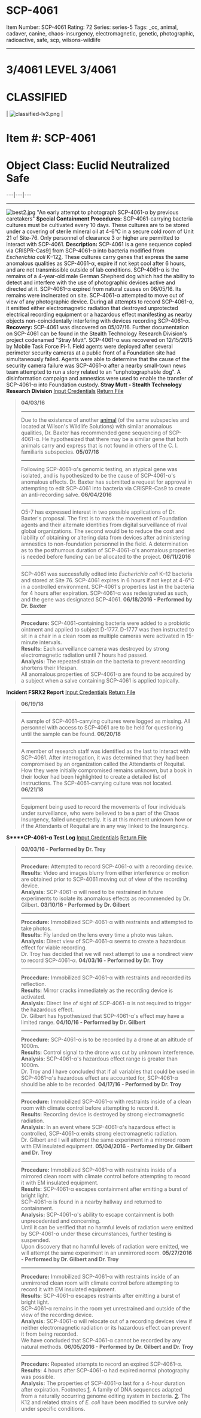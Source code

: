 # SCP-4061
Item Number: SCP-4061
Rating: 72
Series: series-5
Tags: _cc, animal, cadaver, canine, chaos-insurgency, electromagnetic, genetic, photographic, radioactive, safe, scp, wilsons-wildlife

---

# 3/4061 LEVEL 3/4061
# CLASSIFIED
| ![classified-lv3.png](https://scp-wiki.wdfiles.com/local--files/component%3Aclassified-decoration-base/classified-lv3.png) | 
# Item #: SCP-4061
# Object Class: Euclid Neutralized Safe  
---|---|---  
* * *
![best2.jpg](https://scp-wiki.wdfiles.com/local--files/scp-4061/best2.jpg)
"An early attempt to photograph SCP-4061-α by previous caretakers"
**Special Containment Procedures:** SCP-4061-carrying bacteria cultures must be cultivated every 10 days. These cultures are to be stored under a covering of sterile mineral oil at 4-6°C in a secure cold room of Unit 21 of Site-76. Only personnel of clearance 3 or higher are permitted to interact with SCP-4061.
**Description:** SCP-4061 is a gene sequence copied via CRISPR-Cas9[1](javascript:;) from SCP-4061-α into bacteria modified from _Escherichia coli_ K–12[2](javascript:;). These cultures carry genes that express the same anomalous qualities as SCP-4061-α, expire if not kept cool after 6 hours, and are not transmissible outside of lab conditions.
SCP-4061-α is the remains of a 4-year-old male German Shepherd dog which had the ability to detect and interfere with the use of photographic devices active and directed at it. SCP-4061-α expired from natural causes on 06/05/16. Its remains were incinerated on site.
SCP-4061-α attempted to move out of view of any photographic device. During all attempts to record SCP-4061-α, it emitted either electromagnetic radiation that destroyed unprotected electrical recording equipment or a hazardous effect manifesting as nearby objects non-coincidentally interfering with devices recording SCP-4061-α.
**Recovery:** SCP-4061 was discovered on 05/07/16. Further documentation on SCP-4061 can be found in the Stealth Technology Research Division's project codenamed "Stray Mutt".
SCP-4061-α was recovered on 12/15/2015 by Mobile Task Force Pi-1. Field agents were deployed after several perimeter security cameras at a public front of a Foundation site had simultaneously failed. Agents were able to determine that the cause of the security camera failure was SCP-4061-α after a nearby small-town news team attempted to run a story related to an "unphotographable dog". A disinformation campaign and amnestics were used to enable the transfer of SCP-4061-α into Foundation custody.
**Stray Mutt - Stealth Technology Research Division**
[Input Credentials](javascript:;)
[Return File](javascript:;)
> **04/03/16**
> * * *
> Due to the existence of another [animal](http://www.scp-wiki.net/critter-profile-sampson) (of the same subspecies and located at Wilson's Wildlife Solutions) with similar anomalous qualities, Dr. Baxter has recommended gene sequencing of SCP-4061-α.
> He hypothesized that there may be a similar gene that both animals carry and express that is not found in others of the C. l. familiaris subspecies.
> **05/07/16**
> * * *
> Following SCP-4061-α's genomic testing, an atypical gene was isolated, and is hypothesized to be the cause of SCP-4061-α's anomalous effects.
> Dr. Baxter has submitted a request for approval in attempting to edit SCP-4061 into bacteria via CRISPR-Cas9 to create an anti-recording salve.
> **06/04/2016**
> * * *
> O5-7 has expressed interest in two possible applications of Dr. Baxter's proposal. The first is to mask the movement of Foundation agents and their alternate identities from digital surveillance of rival global organizations. The second would be to reduce the cost and liability of obtaining or altering data from devices after administering amnestics to non-foundation personnel in the field.
> A determination as to the posthumous duration of SCP-4061-α's anomalous properties is needed before funding can be allocated to the project.
> **06/11/2016**
> * * *
> SCP-4061 was successfully edited into _Escherichia coli_ K–12 bacteria and stored at Site 76. SCP-4061 expires in 6 hours if not kept at 4-6°C in a controlled environment. SCP-4061's properties last in the bacteria for 4 hours after expiration.
> SCP-4061-α was redesignated as such, and the gene was designated SCP-4061.
> **06/18/2016 - Performed by Dr. Baxter**
> * * *
> **Procedure:** SCP-4061-containing bacteria were added to a probiotic ointment and applied to subject D-1777. D-1777 was then instructed to sit in a chair in a clean room as multiple cameras were activated in 15-minute intervals.  
>  **Results:** Each surveillance camera was destroyed by strong electromagnetic radiation until 7 hours had passed.  
>  **Analysis:** The repeated strain on the bacteria to prevent recording shortens their lifespan.  
>  All anomalous properties of SCP-4061-α are found to be acquired by a subject when a salve containing SCP-4061 is applied topically.
  
**Incident FSRX2 Report**
[Input Credentials](javascript:;)
[Return File](javascript:;)
> **06/19/18**
> * * *
> A sample of SCP-4061-carrying cultures were logged as missing. All personnel with access to SCP-4061 are to be held for questioning until the sample can be found.
> **06/20/18**
> * * *
> A member of research staff was identified as the last to interact with SCP-4061. After interrogation, it was determined that they had been compromised by an organization called the Attendants of Requital.
> How they were initially compromised remains unknown, but a book in their locker had been highlighted to create a detailed list of instructions.
> The SCP-4061-carrying culture was not located.
> **06/21/18**
> * * *
> Equipment being used to record the movements of four individuals under surveillance, who were believed to be a part of the Chaos Insurgency, failed unexpectedly.
> It is at this moment unknown how or if the Attendants of Requital are in any way linked to the Insurgency.
  
**S****CP-4061-α Test Log**
[Input Credentials](javascript:;)
[Return File](javascript:;)
> **03/03/16 - Performed by Dr. Troy**
> * * *
> **Procedure:** Attempted to record SCP-4061-α with a recording device.  
>  **Results:** Video and images blurry from either interference or motion are obtained prior to SCP-4061 moving out of view of the recording device.  
>  **Analysis:** SCP-4061-α will need to be restrained in future experiments to isolate its anomalous effects as recommended by Dr. Gilbert.
> **03/10/16 - Performed by Dr. Gilbert**
> * * *
> **Procedure:** Immobilized SCP-4061-α with restraints and attempted to take photos.  
>  **Results:** Fly landed on the lens every time a photo was taken.  
>  **Analysis:** Direct view of SCP-4061-α seems to create a hazardous effect for viable recording.  
>  Dr. Troy has decided that we will next attempt to use a nondirect view to record SCP-4061-α.
> **04/03/16 - Performed by Dr. Troy**
> * * *
> **Procedure:** Immobilized SCP-4061-α with restraints and recorded its reflection.  
>  **Results:** Mirror cracks immediately as the recording device is activated.  
>  **Analysis:** Direct line of sight of SCP-4061-α is not required to trigger the hazardous effect.  
>  Dr. Gilbert has hypothesized that SCP-4061-α's effect may have a limited range.
> **04/10/16 - Performed by Dr. Gilbert**
> * * *
> **Procedure:** SCP-4061-α is to be recorded by a drone at an altitude of 1000m.  
>  **Results:** Control signal to the drone was cut by unknown interference.  
>  **Analysis:** SCP-4061-α's hazardous effect range is greater than 1000m.  
>  Dr. Troy and I have concluded that if all variables that could be used in SCP-4061-α's hazardous effect are accounted for, SCP-4061-α should be able to be recorded.
> **04/17/16 - Performed by Dr. Troy**
> * * *
> **Procedure:** Immobilized SCP-4061-α with restraints inside of a clean room with climate control before attempting to record it.  
>  **Results:** Recording device is destroyed by strong electromagnetic radiation.  
>  **Analysis:** In an event where SCP-4061-α's hazardous effect is controlled, SCP-4061-α emits strong electromagnetic radiation.  
>  Dr. Gilbert and I will attempt the same experiment in a mirrored room with EM insulated equipment.
> **05/04/2016 - Performed by Dr. Gilbert and Dr. Troy**
> * * *
> **Procedure:** Immobilized SCP-4061-α with restraints inside of a mirrored clean room with climate control before attempting to record it with EM insulated equipment.  
>  **Results:** SCP-4061-α escapes containment after emitting a burst of bright light.  
>  SCP-4061-α is found in a nearby hallway and returned to containment.  
>  **Analysis:** SCP-4061-α's ability to escape containment is both unprecedented and concerning.  
>  Until it can be verified that no harmful levels of radiation were emitted by SCP-4061-α under these circumstances, further testing is suspended.  
>  Upon discovery that no harmful levels of radiation were emitted, we will attempt the same experiment in an unmirrored room.
> **05/27/2016 - Performed by Dr. Gilbert and Dr. Troy**
> * * *
> **Procedure:** Immobilized SCP-4061-α with restraints inside of an unmirrored clean room with climate control before attempting to record it with EM insulated equipment.  
>  **Results:** SCP-4061-α escapes restraints after emitting a burst of bright light.  
>  SCP-4061-α remains in the room yet unrestrained and outside of the view of the recording device.  
>  **Analysis:** SCP-4061-α will relocate out of a recording devices view if neither electromagnetic radiation or its hazardous effect can prevent it from being recorded.  
>  We have concluded that SCP-4061-α cannot be recorded by any natural methods.
> **06/05/2016 - Performed by Dr. Gilbert and Dr. Troy**
> * * *
> **Procedure:** Repeated attempts to record an expired SCP-4061-α.  
>  **Results:** 4 hours after SCP-4061-α had expired normal photography was possible.  
>  **Analysis:** The properties of SCP-4061-α last for a 4-hour duration after expiration.
Footnotes
[1](javascript:;). A family of DNA sequences adapted from a naturally occurring genome editing system in bacteria.
[2](javascript:;). The K12 and related strains of _E. coli_ have been modified to survive only under specific conditions.